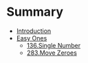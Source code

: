 # Summary

* [Introduction](README.md)
* [Easy Ones](chapter1.md)
   * [136.Single Number](136single_number.md)
   * [283.Move Zeroes](283move_zeroes.md)

